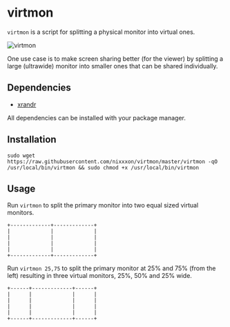 # virtmon

`virtmon` is a script for splitting a physical monitor into virtual ones.

![virtmon](https://github.com/nixxxon/virtmon/assets/8500894/25dc518e-8c32-4cb8-ba79-95d6b02d5c29)

One use case is to make screen sharing better (for the viewer) by splitting a large (ultrawide) monitor into smaller ones that can be shared individually.

## Dependencies

- [xrandr](https://www.x.org/wiki/Projects/XRandR)

All dependencies can be installed with your package manager.

## Installation

```
sudo wget https://raw.githubusercontent.com/nixxxon/virtmon/master/virtmon -qO /usr/local/bin/virtmon && sudo chmod +x /usr/local/bin/virtmon
```

## Usage

Run `virtmon` to split the primary monitor into two equal sized virtual monitors.

```
+-------------+-------------+
|             |             |
|             |             |
|             |             |
|             |             |
+-------------+-------------+
```

Run `virtmon 25,75` to split the primary monitor at 25% and 75% (from the left) resulting in three virtual monitors, 25%, 50% and 25% wide.

```
+------+-------------+------+
|      |             |      |
|      |             |      |
|      |             |      |
|      |             |      |
+------+-------------+------+
```
